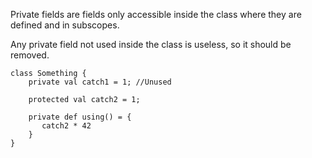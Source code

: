 Private fields are fields only accessible inside the class where they are defined and in subscopes.

Any private field not used inside the class is useless, so it should be removed.

    class Something {
        private val catch1 = 1; //Unused

        protected val catch2 = 1;

        private def using() = {
           catch2 * 42
        }
    }
